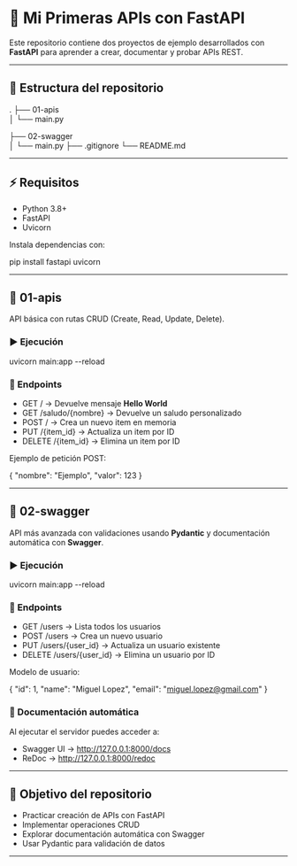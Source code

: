 # 🚀 Mi Primeras APIs con FastAPI

Este repositorio contiene dos proyectos de ejemplo desarrollados con **FastAPI** para aprender a crear, documentar y probar APIs REST.

---

## 📂 Estructura del repositorio

.
├── 01-apis        
│   └── main.py

├── 02-swagger     
│   └── main.py
├── .gitignore
└── README.md

---

## ⚡ Requisitos

- Python 3.8+
- FastAPI
- Uvicorn

Instala dependencias con:

pip install fastapi uvicorn

---

## 📌 01-apis

API básica con rutas CRUD (Create, Read, Update, Delete).  

### ▶️ Ejecución

uvicorn main:app --reload

### 📍 Endpoints

- GET / → Devuelve mensaje **Hello World**  
- GET /saludo/{nombre} → Devuelve un saludo personalizado  
- POST / → Crea un nuevo item en memoria  
- PUT /{item_id} → Actualiza un item por ID  
- DELETE /{item_id} → Elimina un item por ID  

Ejemplo de petición POST:

{
  "nombre": "Ejemplo",
  "valor": 123
}

---

## 📌 02-swagger

API más avanzada con validaciones usando **Pydantic** y documentación automática con **Swagger**.

### ▶️ Ejecución

uvicorn main:app --reload

### 📍 Endpoints

- GET /users → Lista todos los usuarios  
- POST /users → Crea un nuevo usuario  
- PUT /users/{user_id} → Actualiza un usuario existente  
- DELETE /users/{user_id} → Elimina un usuario por ID  

Modelo de usuario:

{
  "id": 1,
  "name": "Miguel Lopez",
  "email": "miguel.lopez@gmail.com"
}

### 📖 Documentación automática

Al ejecutar el servidor puedes acceder a:

- Swagger UI → http://127.0.0.1:8000/docs  
- ReDoc → http://127.0.0.1:8000/redoc  

---

## 🎯 Objetivo del repositorio

- Practicar creación de APIs con FastAPI  
- Implementar operaciones CRUD  
- Explorar documentación automática con Swagger  
- Usar Pydantic para validación de datos  

---



